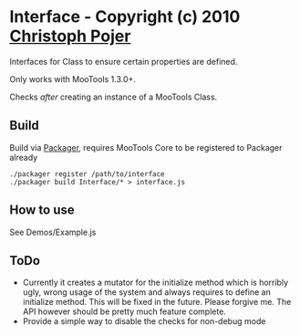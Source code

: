 Interface - Copyright (c) 2010 [Christoph Pojer](http://cpojer.net/)
=====================================================================================

Interfaces for Class to ensure certain properties are defined.

Only works with MooTools 1.3.0+.

Checks *after* creating an instance of a MooTools Class.

Build
-----

Build via [Packager](http://github.com/kamicane/packager), requires MooTools Core to be registered to Packager already

	./packager register /path/to/interface
	./packager build Interface/* > interface.js

How to use
----------

See Demos/Example.js

ToDo
----

* Currently it creates a mutator for the initialize method which is horribly ugly, wrong usage of the system and always requires to define an initialize method. This will be fixed in the future. Please forgive me. The API however should be pretty much feature complete.
* Provide a simple way to disable the checks for non-debug mode